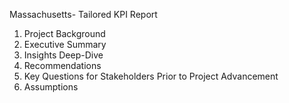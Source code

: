 Massachusetts- Tailored KPI Report

1. Project Background
2. Executive Summary
3. Insights Deep-Dive
4. Recommendations
5. Key Questions for Stakeholders Prior to Project Advancement
6. Assumptions
